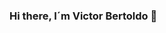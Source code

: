 ### Hi there, I´m Victor Bertoldo 👋

<!-- About
I´m a web developer, and, I´m studying web development at [Rocketseat].(https://rocketseat.com.br/)

### Current stack 
- ⚡️ Main language: `Javascript`
- ⚙️ Backend: `Node.js` and `Python`
- 🎉 Frontend: `React.js`, `Javascript`, `HTML`, `CSS`, 
- 🎨 Layout Design: `Figma`
- 🗃️ Version code control: `Git & Github`
- 🛠 Tools: `VsCode`, `Markdown`

### Contacts
- 📁 Email: vitorbbp02@gmail.com
- 👤 Linkedin: https://www.linkedin.com/in/victor-bertoldo-375b16233/
